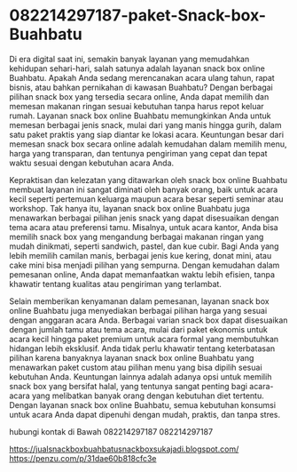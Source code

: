 # 082214297187-paket-Snack-box-Buahbatu
 Di era digital saat ini, semakin banyak layanan yang memudahkan kehidupan sehari-hari, salah satunya adalah layanan snack box online Buahbatu. Apakah Anda sedang merencanakan acara ulang tahun, rapat bisnis, atau bahkan pernikahan di kawasan Buahbatu? Dengan berbagai pilihan snack box yang tersedia secara online, Anda dapat memilih dan memesan makanan ringan sesuai kebutuhan tanpa harus repot keluar rumah. Layanan snack box online Buahbatu memungkinkan Anda untuk memesan berbagai jenis snack, mulai dari yang manis hingga gurih, dalam satu paket praktis yang siap diantar ke lokasi acara. Keuntungan besar dari memesan snack box secara online adalah kemudahan dalam memilih menu, harga yang transparan, dan tentunya pengiriman yang cepat dan tepat waktu sesuai dengan kebutuhan acara Anda.

Kepraktisan dan kelezatan yang ditawarkan oleh snack box online Buahbatu membuat layanan ini sangat diminati oleh banyak orang, baik untuk acara kecil seperti pertemuan keluarga maupun acara besar seperti seminar atau workshop. Tak hanya itu, layanan snack box online Buahbatu juga menawarkan berbagai pilihan jenis snack yang dapat disesuaikan dengan tema acara atau preferensi tamu. Misalnya, untuk acara kantor, Anda bisa memilih snack box yang mengandung berbagai makanan ringan yang mudah dinikmati, seperti sandwich, pastel, dan kue cubir. Bagi Anda yang lebih memilih camilan manis, berbagai jenis kue kering, donat mini, atau cake mini bisa menjadi pilihan yang sempurna. Dengan kemudahan dalam pemesanan online, Anda dapat memanfaatkan waktu lebih efisien, tanpa khawatir tentang kualitas atau pengiriman yang terlambat.

Selain memberikan kenyamanan dalam pemesanan, layanan snack box online Buahbatu juga menyediakan berbagai pilihan harga yang sesuai dengan anggaran acara Anda. Berbagai varian snack box dapat disesuaikan dengan jumlah tamu atau tema acara, mulai dari paket ekonomis untuk acara kecil hingga paket premium untuk acara formal yang membutuhkan hidangan lebih eksklusif. Anda tidak perlu khawatir tentang keterbatasan pilihan karena banyaknya layanan snack box online Buahbatu yang menawarkan paket custom atau pilihan menu yang bisa dipilih sesuai kebutuhan Anda. Keuntungan lainnya adalah adanya opsi untuk memilih snack box yang bersifat halal, yang tentunya sangat penting bagi acara-acara yang melibatkan banyak orang dengan kebutuhan diet tertentu. Dengan layanan snack box online Buahbatu, semua kebutuhan konsumsi untuk acara Anda dapat dipenuhi dengan mudah, praktis, dan tanpa stres.

hubungi kontak di Bawah
082214297187
082214297187

https://jualsnackboxbuahbatusnackboxsukajadi.blogspot.com/
https://penzu.com/p/31dae60b818cfc3e

